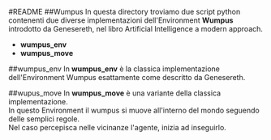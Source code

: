 #README
##Wumpus
In questa directory troviamo due script python contenenti due diverse implementazioni dell'Environment **Wumpus** introdotto da Genesereth, nel libro Artificial Intelligence a modern approach.  

- **wumpus_env**
- **wumpus_move**

##wumpus_env
In **wumpus_env** è la classica implementazione dell'Environment Wumpus esattamente come descritto da Genesereth.

##wupus_move
In **wumpus_move** è una variante della classica implementazione.  
In questo Environment il wumpus si muove all'interno del mondo seguendo delle semplici regole.  
Nel caso percepisca nelle vicinanze l'agente, inizia ad inseguirlo.
